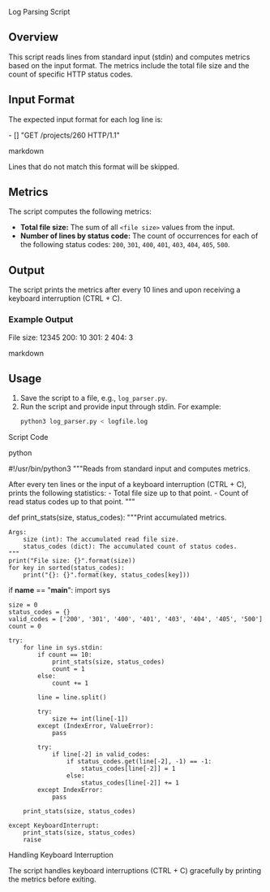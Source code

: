  Log Parsing Script

## Overview

This script reads lines from standard input (stdin) and computes metrics based on the input format. The metrics include the total file size and the count of specific HTTP status codes.

## Input Format

The expected input format for each log line is:

<IP Address> - [<date>] "GET /projects/260 HTTP/1.1" <status code> <file size>

markdown


Lines that do not match this format will be skipped.

## Metrics

The script computes the following metrics:
- **Total file size:** The sum of all `<file size>` values from the input.
- **Number of lines by status code:** The count of occurrences for each of the following status codes: `200`, `301`, `400`, `401`, `403`, `404`, `405`, `500`.

## Output

The script prints the metrics after every 10 lines and upon receiving a keyboard interruption (CTRL + C).

### Example Output

File size: 12345
200: 10
301: 2
404: 3

markdown


## Usage

1. Save the script to a file, e.g., `log_parser.py`.
2. Run the script and provide input through stdin. For example:
   ```bash
   python3 log_parser.py < logfile.log

Script Code

python

#!/usr/bin/python3
"""Reads from standard input and computes metrics.

After every ten lines or the input of a keyboard interruption (CTRL + C),
prints the following statistics:
    - Total file size up to that point.
    - Count of read status codes up to that point.
"""


def print_stats(size, status_codes):
    """Print accumulated metrics.

    Args:
        size (int): The accumulated read file size.
        status_codes (dict): The accumulated count of status codes.
    """
    print("File size: {}".format(size))
    for key in sorted(status_codes):
        print("{}: {}".format(key, status_codes[key]))

if __name__ == "__main__":
    import sys

    size = 0
    status_codes = {}
    valid_codes = ['200', '301', '400', '401', '403', '404', '405', '500']
    count = 0

    try:
        for line in sys.stdin:
            if count == 10:
                print_stats(size, status_codes)
                count = 1
            else:
                count += 1

            line = line.split()

            try:
                size += int(line[-1])
            except (IndexError, ValueError):
                pass

            try:
                if line[-2] in valid_codes:
                    if status_codes.get(line[-2], -1) == -1:
                        status_codes[line[-2]] = 1
                    else:
                        status_codes[line[-2]] += 1
            except IndexError:
                pass

        print_stats(size, status_codes)

    except KeyboardInterrupt:
        print_stats(size, status_codes)
        raise

Handling Keyboard Interruption

The script handles keyboard interruptions (CTRL + C) gracefully by printing the metrics before exiting.
